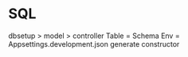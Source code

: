 # SQL
dbsetup > model > controller
Table = Schema
Env = Appsettings.development.json
generate constructor


